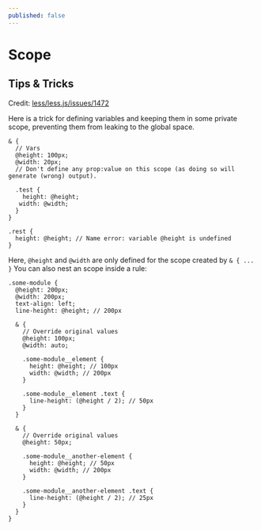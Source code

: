 ```yaml
---
published: false
---
```


# Scope

>



## Tips & Tricks

Credit: [less/less.js/issues/1472](https://github.com/less/less.js/issues/1472#issuecomment-22213697)

Here is a trick for defining variables and keeping them in some private scope, preventing them from leaking to the global space.

```less
& {
  // Vars
  @height: 100px;
  @width: 20px;
  // Don't define any prop:value on this scope (as doing so will generate (wrong) output).

  .test {
    height: @height;
   width: @width;
  }
}

.rest {
  height: @height; // Name error: variable @height is undefined
}
```

Here, `@height` and `@width` are only defined for the scope created by `& { ... }` You can also nest an scope inside a rule:

```less
.some-module {
  @height: 200px;
  @width: 200px;
  text-align: left;
  line-height: @height; // 200px

  & {
    // Override original values
    @height: 100px;
    @width: auto;

    .some-module__element {
      height: @height; // 100px
      width: @width; // 200px
    }

    .some-module__element .text {
      line-height: (@height / 2); // 50px
    }
  }

  & {
    // Override original values
    @height: 50px;

    .some-module__another-element {
      height: @height; // 50px
      width: @width; // 200px
    }

    .some-module__another-element .text {
      line-height: (@height / 2); // 25px
    }
  }
}
```